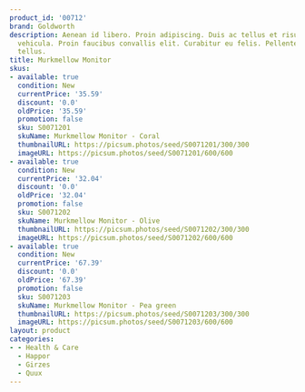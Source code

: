```yaml
---
product_id: '00712'
brand: Goldworth
description: Aenean id libero. Proin adipiscing. Duis ac tellus et risus vulputate
  vehicula. Proin faucibus convallis elit. Curabitur eu felis. Pellentesque vitae
  tellus.
title: Murkmellow Monitor
skus:
- available: true
  condition: New
  currentPrice: '35.59'
  discount: '0.0'
  oldPrice: '35.59'
  promotion: false
  sku: S0071201
  skuName: Murkmellow Monitor - Coral
  thumbnailURL: https://picsum.photos/seed/S0071201/300/300
  imageURL: https://picsum.photos/seed/S0071201/600/600
- available: true
  condition: New
  currentPrice: '32.04'
  discount: '0.0'
  oldPrice: '32.04'
  promotion: false
  sku: S0071202
  skuName: Murkmellow Monitor - Olive
  thumbnailURL: https://picsum.photos/seed/S0071202/300/300
  imageURL: https://picsum.photos/seed/S0071202/600/600
- available: true
  condition: New
  currentPrice: '67.39'
  discount: '0.0'
  oldPrice: '67.39'
  promotion: false
  sku: S0071203
  skuName: Murkmellow Monitor - Pea green
  thumbnailURL: https://picsum.photos/seed/S0071203/300/300
  imageURL: https://picsum.photos/seed/S0071203/600/600
layout: product
categories:
- - Health & Care
  - Happor
  - Girzes
  - Quux
---
```

